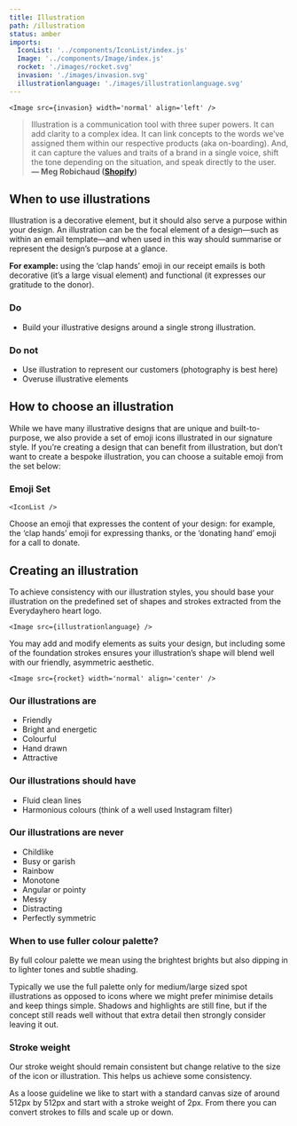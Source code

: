 ```yaml
---
title: Illustration
path: /illustration
status: amber
imports:
  IconList: '../components/IconList/index.js'
  Image: '../components/Image/index.js'
  rocket: './images/rocket.svg'
  invasion: './images/invasion.svg'
  illustrationlanguage: './images/illustrationlanguage.svg'
---
```


```render html
<Image src={invasion} width='normal' align='left' />
```

> Illustration is a communication tool with three super powers. It can add clarity to a complex idea. It can link concepts to the words we’ve assigned them within our respective products (aka on-boarding). And, it can capture the values and traits of a brand in a single voice, shift the tone depending on the situation, and speak directly to the user.  
> **— Meg Robichaud ([Shopify](https://medium.com/shopify-ux/building-a-new-illustration-style-for-shopify-2b25dcf14117#.ttgq05afx))**

## When to use illustrations

Illustration is a decorative element, but it should also serve a purpose within your design. An illustration can be the focal element of a design—such as within an email template—and when used in this way should summarise or represent the design’s purpose at a glance.

**For example:** using the ‘clap hands’ emoji in our receipt emails is both decorative (it’s a large visual element) and functional (it expresses our gratitude to the donor).

### Do
- Build your illustrative designs around a single strong illustration.

### Do not
- Use illustration to represent our customers (photography is best here)
- Overuse illustrative elements

## How to choose an illustration

While we have many illustrative designs that are unique and built-to-purpose, we also provide a set of emoji icons illustrated in our signature style. If you’re creating a design that can benefit from illustration, but don’t want to create a bespoke illustration, you can choose a suitable emoji from the set below:

### Emoji Set

```render html
<IconList />
```

Choose an emoji that expresses the content of your design: for example, the ‘clap hands’ emoji for expressing thanks, or the ‘donating hand’ emoji for a call to donate.

## Creating an illustration

To achieve consistency with our illustration styles, you should base your illustration on the predefined set of shapes and strokes extracted from the Everydayhero heart logo.

```render html
<Image src={illustrationlanguage} />
```

You may add and modify elements as suits your design, but including some of the foundation strokes ensures your illustration’s shape will blend well with our friendly, asymmetric aesthetic.

```render html
<Image src={rocket} width='normal' align='center' />
```

### Our illustrations are
- Friendly 
- Bright and energetic 
- Colourful
- Hand drawn
- Attractive

### Our illustrations should have
- Fluid clean lines
- Harmonious colours (think of a well used Instagram filter)

### Our illustrations are never
- Childlike
- Busy or garish
- Rainbow
- Monotone
- Angular or pointy
- Messy
- Distracting
- Perfectly symmetric

### When to use fuller colour palette?

By full colour palette we mean using the brightest brights but also dipping in to lighter tones and subtle shading.

Typically we use the full palette only for medium/large sized spot illustrations as opposed to icons where we might prefer minimise details and keep things simple. Shadows and highlights are still fine, but if the concept still reads well without that extra detail then strongly consider leaving it out.

### Stroke weight

Our stroke weight should remain consistent but change relative to the size of the icon or illustration. This helps us achieve some consistency.

As a loose guideline we like to start with a standard canvas size of around 512px by 512px and start with a stroke weight of 2px. From there you can convert strokes to fills and scale up or down.
